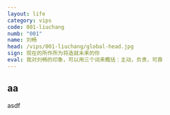 ```yaml
---
layout: life
category: vips
code: 001-liuchang
numb: "001"
name: 刘畅
head: /vips/001-liuchang/global-head.jpg
sign: 现在的所作所为将造就未来的你
eval: 我对刘畅的印象，可以用三个词来概括：主动，负责，可靠
---
```



## aa
asdf
